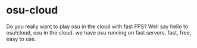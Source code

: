 # osu-cloud
Do you really want to play osu in the cloud with fast FPS? Well say hello to osu!cloud, osu in the cloud. we have osu running on fast servers. fast, free, easy to use.
